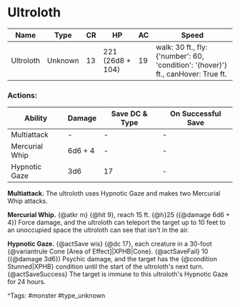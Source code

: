 # Ultroloth

| Name | Type | CR | HP | AC | Speed |
|------|------|----|----|----|-------|
| Ultroloth | Unknown | 13 | 221 (26d8 + 104) | 19 | walk: 30 ft., fly: {'number': 60, 'condition': '(hover)'} ft., canHover: True ft. |

### Actions:

| Ability | Damage | Save DC & Type | On Successful Save |
|---------|--------|----------------|--------------------|
| Multiattack | - | - | - |
| Mercurial Whip | 6d6 + 4 | - | - |
| Hypnotic Gaze | 3d6 | 17 | - |


**Multiattack.** The ultroloth uses Hypnotic Gaze and makes two Mercurial Whip attacks.

**Mercurial Whip.** {@atkr m} {@hit 9}, reach 15 ft. {@h}25 ({@damage 6d6 + 4}) Force damage, and the ultroloth can teleport the target up to 10 feet to an unoccupied space the ultroloth can see that isn't in the air.

**Hypnotic Gaze.** {@actSave wis} {@dc 17}, each creature in a 30-foot {@variantrule Cone [Area of Effect]|XPHB|Cone}. {@actSaveFail} 10 ({@damage 3d6}) Psychic damage, and the target has the {@condition Stunned|XPHB} condition until the start of the ultroloth's next turn. {@actSaveSuccess} The target is immune to this ultroloth's Hypnotic Gaze for 24 hours.

^Tags: #monster #type_unknown